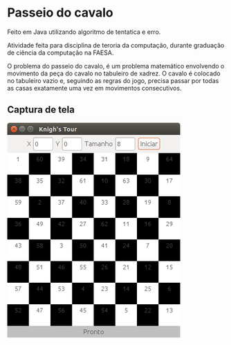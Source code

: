# Passeio do cavalo

Feito em Java utilizando algoritmo de tentatica e erro.

Atividade feita para disciplina de teroria da computação, durante graduação de ciência da computação na FAESA.

O problema do passeio do cavalo, é um problema matemático envolvendo o movimento da peça do cavalo no tabuleiro de xadrez. O cavalo é colocado no tabuleiro vazio e, seguindo as regras do jogo, precisa passar por todas as casas exatamente uma vez em movimentos consecutivos.

## Captura de tela
![Imagem de captura de tela](https://raw.githubusercontent.com/cleber-abreu/KnightsTour/master/Screenshots/Screenshot.png)
